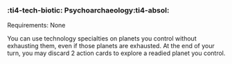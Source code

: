 ### :ti4-tech-biotic: **Psychoarchaeology**:ti4-absol:

Requirements: None

You can use technology specialties on planets you control without exhausting them, even if those planets are exhausted.
At the end of your turn, you may discard 2 action cards to explore a readied planet you control.
